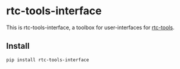 # rtc-tools-interface

This is rtc-tools-interface, a toolbox for user-interfaces for [rtc-tools](https://gitlab.com/deltares/rtc-tools).

## Install

```bash
pip install rtc-tools-interface
```
